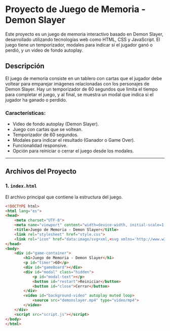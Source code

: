 # Proyecto de Juego de Memoria - Demon Slayer

Este proyecto es un juego de memoria interactivo basado en Demon Slayer, desarrollado utilizando tecnologías web como HTML, CSS y JavaScript. El juego tiene un temporizador, modales para indicar si el jugador ganó o perdió, y un video de fondo autoplay.

## Descripción

El juego de memoria consiste en un tablero con cartas que el jugador debe voltear para emparejar imágenes relacionadas con los personajes de Demon Slayer. Hay un temporizador de 60 segundos que limita el tiempo para completar el juego, y al final, se muestra un modal que indica si el jugador ha ganado o perdido.

### Características:
- Video de fondo autoplay (Demon Slayer).
- Juego con cartas que se voltean.
- Temporizador de 60 segundos.
- Modales para indicar el resultado (Ganador o Game Over).
- Funcionalidad responsive.
- Opción para reiniciar o cerrar el juego desde los modales.

---

## Archivos del Proyecto

### 1. `index.html`

El archivo principal que contiene la estructura del juego.

```html
<!DOCTYPE html>
<html lang="es">
<head>
    <meta charset="UTF-8">
    <meta name="viewport" content="width=device-width, initial-scale=1.0">
    <title>Juego de Memoria - Demon Slayer</title>
    <link rel="stylesheet" href="style.css">
    <link rel="icon" href="data:image/svg+xml,<svg xmlns='http://www.w3.org/2000/svg' width='100' height='100' viewBox='0 0 100 100'><text x='10' y='40' font-size='40'>🚗</text></svg>" type="image/svg+xml">
</head>
<body>
    <div id="game-container">
        <h1>Juego de Memoria - Demon Slayer</h1>
        <p id="timer">60</p>
        <div id="gameBoard"></div>
        <div id="modal" class="hidden">
            <p id="modal-text"></p>
            <button id="restart">Reiniciar</button>
            <button id="close">Cerrar</button>
        </div>
        <video id="background-video" autoplay muted loop>
            <source src="demonslayer.mp4" type="video/mp4">
        </video>
    </div>
    <script src="script.js"></script>
</body>
</html>
